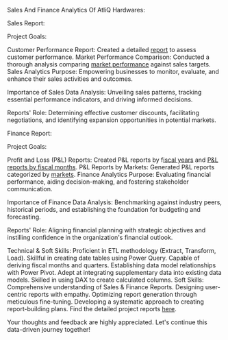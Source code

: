 Sales And Finance Analytics Of AtliQ Hardwares:

Sales Report:

Project Goals:

Customer Performance Report: Created a detailed [report]([url](https://github.com/sameershekh208/Sales_And_Finance_Analytics_Of_AtliQ_Hardwares/blob/main/Customer%20Performance%20Report%20of%20AtliQ%20Hardwares.pdf)) to assess customer performance.
Market Performance Comparison: Conducted a thorough analysis comparing [market performance]([url](https://github.com/sameershekh208/Sales_And_Finance_Analytics_Of_AtliQ_Hardwares/blob/main/Market%20Performance%20vs%20Target%20Report%20of%20AtliQ%20Hardwares.pdf)) against sales targets.
Sales Analytics Purpose: Empowering businesses to monitor, evaluate, and enhance their sales activities and outcomes.

Importance of Sales Data Analysis: Unveiling sales patterns, tracking essential performance indicators, and driving informed decisions.

Reports' Role: Determining effective customer discounts, facilitating negotiations, and identifying expansion opportunities in potential markets.

Finance Report:

Project Goals:

Profit and Loss (P&L) Reports: Created P&L reports by f[iscal years]([url](https://github.com/sameershekh208/Sales_And_Finance_Analytics_Of_AtliQ_Hardwares/blob/main/P%26L%20Statement%20By%20Fiscal%20Years.pdf)) and [P&L reports by fiscal months](https://github.com/sameershekh208/Sales_And_Finance_Analytics_Of_AtliQ_Hardwares/blob/main/P%26L%20Statement%20By%20Fiscal%20Months.pdf).
P&L Reports by Markets: Generated P&L reports categorized by [markets]([url](https://github.com/sameershekh208/Sales_And_Finance_Analytics_Of_AtliQ_Hardwares/blob/main/P%26L%20Statement%20By%20Markets.pdf)).
Finance Analytics Purpose: Evaluating financial performance, aiding decision-making, and fostering stakeholder communication.

Importance of Finance Data Analysis: Benchmarking against industry peers, historical periods, and establishing the foundation for budgeting and forecasting.

Reports' Role: Aligning financial planning with strategic objectives and instilling confidence in the organization's financial outlook.

Technical & Soft Skills:
Proficient in ETL methodology (Extract, Transform, Load).
Skillful in creating date tables using Power Query.
Capable of deriving fiscal months and quarters.
Establishing data model relationships with Power Pivot.
Adept at integrating supplementary data into existing data models.
Skilled in using DAX to create calculated columns.
Soft Skills:
Comprehensive understanding of Sales & Finance Reports.
Designing user-centric reports with empathy.
Optimizing report generation through meticulous fine-tuning.
Developing a systematic approach to creating report-building plans.
Find the detailed project reports [here]([url](https://github.com/sameershekh208/Sales_And_Finance_Analytics_Of_AtliQ_Hardwares)).

Your thoughts and feedback are highly appreciated. Let's continue this data-driven journey together!
